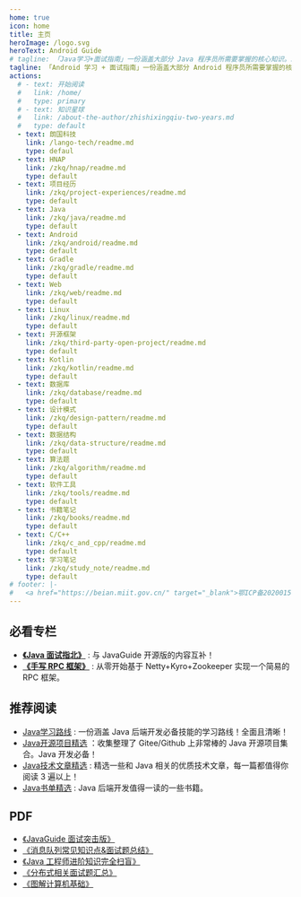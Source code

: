```yaml
---
home: true
icon: home
title: 主页
heroImage: /logo.svg
heroText: Android Guide
# tagline: 「Java学习+面试指南」一份涵盖大部分 Java 程序员所需要掌握的核心知识。准备 Java 面试，首选 JavaGuide！
tagline: 「Android 学习 + 面试指南」一份涵盖大部分 Android 程序员所需要掌握的核心知识。准备 Android 面试，首选 Android Guide！
actions:
  # - text: 开始阅读
  #   link: /home/
  #   type: primary
  # - text: 知识星球
  #   link: /about-the-author/zhishixingqiu-two-years.md
  #   type: default
  - text: 朗国科技
    link: /lango-tech/readme.md
    type: defaul
  - text: HNAP
    link: /zkq/hnap/readme.md
    type: default 
  - text: 项目经历
    link: /zkq/project-experiences/readme.md
    type: default 
  - text: Java
    link: /zkq/java/readme.md
    type: default 
  - text: Android
    link: /zkq/android/readme.md
    type: default 
  - text: Gradle
    link: /zkq/gradle/readme.md
    type: default
  - text: Web
    link: /zkq/web/readme.md
    type: default 
  - text: Linux
    link: /zkq/linux/readme.md
    type: default 
  - text: 开源框架
    link: /zkq/third-party-open-project/readme.md
    type: default 
  - text: Kotlin
    link: /zkq/kotlin/readme.md
    type: default
  - text: 数据库
    link: /zkq/database/readme.md
    type: default 
  - text: 设计模式
    link: /zkq/design-pattern/readme.md
    type: default
  - text: 数据结构
    link: /zkq/data-structure/readme.md
    type: default 
  - text: 算法题
    link: /zkq/algorithm/readme.md
    type: default 
  - text: 软件工具
    link: /zkq/tools/readme.md
    type: default 
  - text: 书籍笔记
    link: /zkq/books/readme.md
    type: default 
  - text: C/C++
    link: /zkq/c_and_cpp/readme.md
    type: default 
  - text: 学习笔记
    link: /zkq/study_note/readme.md
    type: default 
# footer: |-
#   <a href="https://beian.miit.gov.cn/" target="_blank">鄂ICP备2020015769号-1</a> | 主题: <a href="https://vuepress-theme-hope.github.io/v2/" target="_blank">VuePress Theme Hope</a>
---
```


## 必看专栏

- **[《Java 面试指北》](./zhuanlan/java-mian-shi-zhi-bei.md)** : 与 JavaGuide 开源版的内容互补！
- **[《手写 RPC 框架》](./zhuanlan/handwritten-rpc-framework.md)** : 从零开始基于 Netty+Kyro+Zookeeper 实现一个简易的 RPC 框架。

## 推荐阅读 

- [Java学习路线](https://zhuanlan.zhihu.com/p/379041500) : 一份涵盖 Java 后端开发必备技能的学习路线！全面且清晰！
- [Java开源项目精选](./open-source-project/readme.md) ：收集整理了 Gitee/Github 上非常棒的 Java 开源项目集合。Java 开发必备！
- [Java技术文章精选](/high-quality-technical-articles/) : 精选一些和 Java 相关的优质技术文章，每一篇都值得你阅读 3 遍以上！
- [Java书单精选](https://gitee.com/SnailClimb/awesome-cs) : Java 后端开发值得一读的一些书籍。

## PDF

- [《JavaGuide 面试突击版》](https://mp.weixin.qq.com/s?__biz=Mzg2OTA0Njk0OA==&mid=100029614&idx=1&sn=62993c5cf10265cb7018db7f1ec67250&chksm=4ea1fb6579d67273499b7243641d4ef372decd08047bfbb6dfb5843ef81c7ccba209086cf345#rd)
- [《消息队列常见知识点&面试题总结》](https://t.1yb.co/Fy0u)
- [《Java 工程师进阶知识完全扫盲》](https://t.1yb.co/GXLF)
- [《分布式相关面试题汇总》](https://t.1yb.co/GXLF)
- [《图解计算机基础》](https://mp.weixin.qq.com/s?__biz=Mzg2OTA0Njk0OA==&mid=100021725&idx=1&sn=2db9664ca25363139a81691043e9fd8f&chksm=4ea19a1679d61300d8990f7e43bfc7f476577a81b712cf0f9c6f6552a8b219bc081efddb5c54#rd)

<!-- ## 公众号

最新更新会第一时间同步在公众号，强烈推荐大家关注一波！另外，公众号上有很多干货不会同步在线阅读网站。

![我的公众号](https://cdn.jsdelivr.net/gh/javaguide-tech/blog-images/2020-08/167598cd2e17b8ec.png) -->
